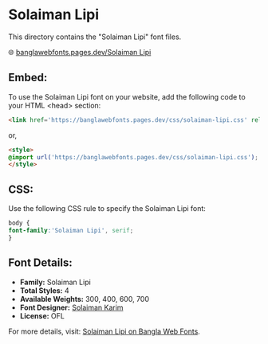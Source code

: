 # Solaiman Lipi

This directory contains the "Solaiman Lipi" font files.

🌐 [banglawebfonts.pages.dev/Solaiman Lipi](https://banglawebfonts.pages.dev/solaiman-lipi/#about)

## Embed:
To use the Solaiman Lipi font on your website, add the following code to your HTML &lt;head&gt; section:
```html
<link href='https://banglawebfonts.pages.dev/css/solaiman-lipi.css' rel='stylesheet'>
```

or,
```html
<style>
@import url('https://banglawebfonts.pages.dev/css/solaiman-lipi.css');
</style>
```

## CSS:
Use the following CSS rule to specify the Solaiman Lipi font:
```css
body {
font-family:'Solaiman Lipi', serif;
}
```

## Font Details:
- **Family:** Solaiman Lipi
- **Total Styles:** 4
- **Available Weights:** 300, 400, 600, 700
- **Font Designer:** [Solaiman Karim](https://ekushey.org/designer/solaiman-karim/)
- **License:** OFL

For more details, visit: [Solaiman Lipi on Bangla Web Fonts](https://banglawebfonts.pages.dev/solaiman-lipi/#about).